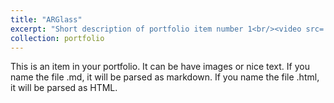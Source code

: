 ```yaml
---
title: "ARGlass"
excerpt: "Short description of portfolio item number 1<br/><video src='/images/ARGlass.mp4' controls='controls'>"
collection: portfolio
---
```


This is an item in your portfolio. It can be have images or nice text. If you name the file .md, it will be parsed as markdown. If you name the file .html, it will be parsed as HTML. 
